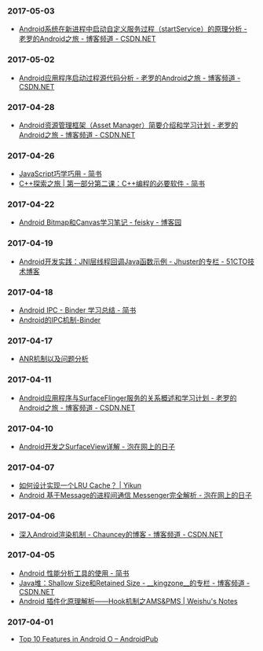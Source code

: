 ### 2017-05-03<br>
+ [Android系统在新进程中启动自定义服务过程（startService）的原理分析 - 老罗的Android之旅 - 博客频道 - CSDN.NET](http://blog.csdn.net/luoshengyang/article/details/6677029)<br>

### 2017-05-02<br>
+ [Android应用程序启动过程源代码分析 - 老罗的Android之旅 - 博客频道 - CSDN.NET](http://blog.csdn.net/luoshengyang/article/details/6689748)<br>

### 2017-04-28<br>
+ [Android资源管理框架（Asset Manager）简要介绍和学习计划 - 老罗的Android之旅 - 博客频道 - CSDN.NET](http://blog.csdn.net/luoshengyang/article/details/8738877)<br>

### 2017-04-26<br>
+ [JavaScript巧学巧用 - 简书](http://www.jianshu.com/p/043fa8dacb68?hmsr=toutiao.io&utm_medium=toutiao.io&utm_source=toutiao.io)<br>
+ [C++探索之旅 | 第一部分第二课：C++编程的必要软件 - 简书](http://www.jianshu.com/p/bcdfbf661888?hmsr=toutiao.io&utm_medium=toutiao.io&utm_source=toutiao.io)<br>

### 2017-04-22<br>
+ [Android Bitmap和Canvas学习笔记 - feisky - 博客园](http://www.cnblogs.com/feisky/archive/2010/01/10/1643460.html)<br>

### 2017-04-19<br>
+ [Android开发实践：JNI层线程回调Java函数示例 - Jhuster的专栏 - 51CTO技术博客](http://ticktick.blog.51cto.com/823160/1358558)<br>

### 2017-04-18<br>
+ [Android IPC - Binder 学习总结 - 简书](http://www.jianshu.com/p/62a07a5c76e5)<br>
+ [Android的IPC机制-Binder](http://www.developersite.org/905-118608-android)<br>

### 2017-04-17<br>
+ [ANR机制以及问题分析](http://duanqz.github.io/2015-10-12-ANR-Analysis#section-8)<br>

### 2017-04-11<br>
+ [Android应用程序与SurfaceFlinger服务的关系概述和学习计划 - 老罗的Android之旅 - 博客频道 - CSDN.NET](http://blog.csdn.net/luoshengyang/article/details/7846923)<br>

### 2017-04-10<br>
+ [Android开发之SurfaceView详解 - 泡在网上的日子](http://www.jcodecraeer.com/a/anzhuokaifa/androidkaifa/2012/1201/656.html)<br>

### 2017-04-07<br>
+ [如何设计实现一个LRU Cache？ | Yikun](http://yikun.github.io/2015/04/03/%E5%A6%82%E4%BD%95%E8%AE%BE%E8%AE%A1%E5%AE%9E%E7%8E%B0%E4%B8%80%E4%B8%AALRU-Cache%EF%BC%9F/)<br>
+ [Android 基于Message的进程间通信 Messenger完全解析 - 泡在网上的日子](http://www.jcodecraeer.com/a/anzhuokaifa/androidkaifa/2015/0723/3216.html)<br>

### 2017-04-06<br>
+ [深入Android渲染机制 - Chauncey的博客 - 博客频道 - CSDN.NET](http://blog.csdn.net/ccj659/article/details/53219288)<br>

### 2017-04-05<br>
+ [Android 性能分析工具的使用 - 简书](http://www.jianshu.com/p/cf8c1c43bbae)<br>
+ [Java堆：Shallow Size和Retained Size - __kingzone__的专栏 - 博客频道 - CSDN.NET](http://blog.csdn.net/kingzone_2008/article/details/9083327)<br>
+ [Android 插件化原理解析——Hook机制之AMS&PMS | Weishu's Notes](http://weishu.me/2016/03/07/understand-plugin-framework-ams-pms-hook/)<br>

### 2017-04-01<br>
+ [Top 10 Features in Android O – AndroidPub](https://android.jlelse.eu/top-10-features-of-android-o-45f3b866b972)<br>

